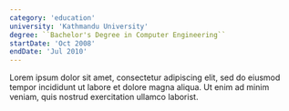```yaml
---
category: 'education'
university: 'Kathmandu University'
degree: ``Bachelor's Degree in Computer Engineering``
startDate: 'Oct 2008'
endDate: 'Jul 2010'
---
```


Lorem ipsum dolor sit amet, consectetur adipiscing elit, sed do eiusmod tempor incididunt ut labore et dolore magna aliqua. Ut enim ad minim veniam, quis nostrud exercitation ullamco laborist.
